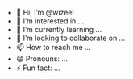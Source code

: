 - 👋 Hi, I’m @wizeel
- 👀 I’m interested in ...
- 🌱 I’m currently learning ...
- 💞️ I’m looking to collaborate on ...
- 📫 How to reach me ...
- 😄 Pronouns: ...
- ⚡ Fun fact: ...

<!---
wizeel/wizeel is a ✨ special ✨ repository because its `README.md` (this file) appears on your GitHub profile.
You can click the Preview link to take a look at your changes.
--->
